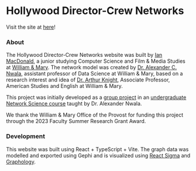 # Hollywood Director-Crew Networks

Visit the site at [here](https://dcnetwork.github.io/director-crew-network/)!

### About

The Hollywood Director-Crew Networks website was built by [Ian MacDonald](https://www.ianmacdonald.me/), a junior studying Computer Science and Film & Media Studies at [William & Mary](https://www.wm.edu/). The network model was created by [Dr. Alexander C. Nwala](https://alexandernwala.com/), assistant professor of Data Science at William & Mary, based on a research interest and idea of [Dr. Arthur Knight](https://www.wm.edu/as/english/facultystaff/knight_a.php), Associate Professor, American Studies and English at William & Mary.

This project was initially developed as a [group project](https://github.com/anwala/teaching-network-science/tree/main/spring-2023/homework/hw5-group) in an [undergraduate Network Science course](https://github.com/anwala/teaching-network-science/blob/main/spring-2023/README.md) taught by Dr. Alexander Nwala.

We thank the William & Mary Office of the Provost for funding this project through the 2023 Faculty Summer Research Grant Award.

### Development

This website was built using React + TypeScript + Vite. The graph data was modelled and exported using Gephi and is visualized using [React Sigma](https://sim51.github.io/react-sigma/) and [Graphology](https://www.npmjs.com/package/graphology).